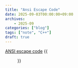 ```yaml
---
title: "Ansi Escape Code"
date: 2025-09-03T00:00:00+09:00
archives:
    - 2025-09
categories: ["blog"]
tags: ["note", "C++"]
draft: true
---
```


[ANSI escape code](https://en.wikipedia.org/wiki/ANSI_escape_code)
{{<figure src="/images/blog/ansi_escape00.jpg" alt="Local Multiplay">}}